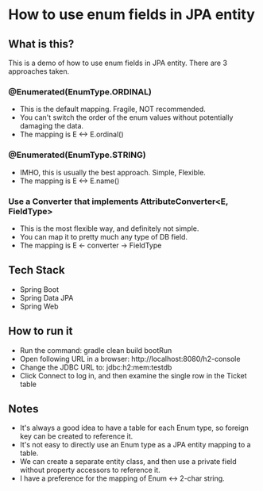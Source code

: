 # How to use enum fields in JPA entity

## What is this?

This is a demo of how to use enum fields in JPA entity. There are 3 approaches taken.

### @Enumerated(EnumType.ORDINAL)

- This is the default mapping. Fragile, NOT recommended.
- You can't switch the order of the enum values without potentially damaging the data.
- The mapping is E <-> E.ordinal()

### @Enumerated(EnumType.STRING)

- IMHO, this is usually the best approach. Simple, Flexible.
- The mapping is E <-> E.name()

### Use a Converter that implements AttributeConverter<E, FieldType>

- This is the most flexible way, and definitely not simple.
- You can map it to pretty much any type of DB field.
- The mapping is E <- converter -> FieldType

## Tech Stack

- Spring Boot
- Spring Data JPA
- Spring Web

## How to run it

- Run the command: gradle clean build bootRun
- Open following URL in a browser: http://localhost:8080/h2-console
- Change the JDBC URL to: jdbc:h2:mem:testdb
- Click Connect to log in, and then examine the single row in the Ticket table

## Notes

- It's always a good idea to have a table for each Enum type, so foreign key can be created to reference it.
- It's not easy to directly use an Enum type as a JPA entity mapping to a table.
- We can create a separate entity class, and then use a private field without property accessors to reference it.
- I have a preference for the mapping of Enum <-> 2-char string.
